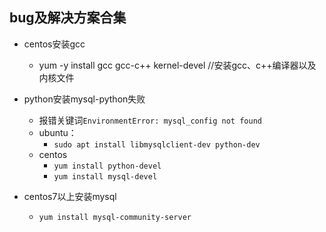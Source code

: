 ## bug及解决方案合集

- centos安装gcc
	- yum -y install gcc gcc-c++ kernel-devel //安装gcc、c++编译器以及内核文件

- python安装mysql-python失败
	- 报错关键词`EnvironmentError: mysql_config not found`
	- ubuntu：
		- `sudo apt install libmysqlclient-dev python-dev`
	- centos
		- `yum install python-devel`
		- `yum install mysql-devel`
- centos7以上安装mysql
	- `yum install mysql-community-server`
